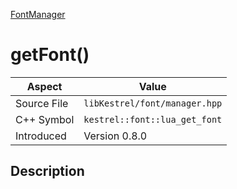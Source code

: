 [FontManager](index)
# getFont()
| Aspect | Value |
| --- | --- |
| Source File | `libKestrel/font/manager.hpp` |
| C++ Symbol | `kestrel::font::lua_get_font` |
| Introduced | Version 0.8.0 |
## Description

